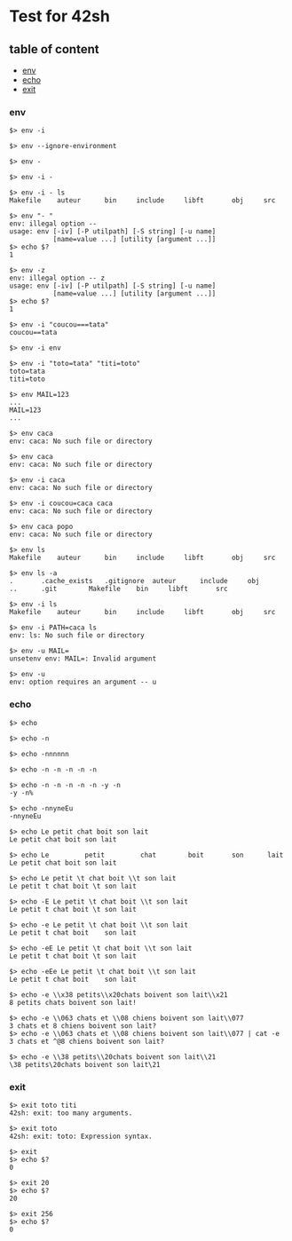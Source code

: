 # Test for 42sh

## table of content
- [env](#env)
- [echo](#echo)
- [exit](#exit)


### env
```shell
$> env -i
```
```
$> env --ignore-environment
```
```shell
$> env -
```
```shell
$> env -i -
```
```shell
$> env -i - ls
Makefile	auteur		bin		include		libft		obj		src
```
```shell
$> env "- "
env: illegal option --
usage: env [-iv] [-P utilpath] [-S string] [-u name]
           [name=value ...] [utility [argument ...]]
$> echo $?
1
```
```shell
$> env -z
env: illegal option -- z
usage: env [-iv] [-P utilpath] [-S string] [-u name]
           [name=value ...] [utility [argument ...]]
$> echo $?
1
```
```shell
$> env -i "coucou===tata"
coucou==tata
```
```shell
$> env -i env
```
```shell
$> env -i "toto=tata" "titi=toto"
toto=tata
titi=toto
```
```shell
$> env MAIL=123
...
MAIL=123
...
```
```shell
$> env caca
env: caca: No such file or directory
```
```shell
$> env caca
env: caca: No such file or directory
```
```shell
$> env -i caca
env: caca: No such file or directory
```
```shell
$> env -i coucou=caca caca
env: caca: No such file or directory
```
```shell
$> env caca popo
env: caca: No such file or directory
```
```shell
$> env ls
Makefile	auteur		bin		include		libft		obj		src
```
```shell
$> env ls -a
.		.cache_exists	.gitignore	auteur		include		obj
..		.git		Makefile	bin		libft		src
```

```shell
$> env -i ls
Makefile	auteur		bin		include		libft		obj		src
```
```shell
$> env -i PATH=caca ls
env: ls: No such file or directory
```
```shell
$> env -u MAIL=
unsetenv env: MAIL=: Invalid argument
```
```shell
$> env -u
env: option requires an argument -- u
```

### echo
```shell
$> echo

```
```shell
$> echo -n
```
```shell
$> echo -nnnnnn
```
```shell
$> echo -n -n -n -n -n
```
```shell
$> echo -n -n -n -n -n -y -n
-y -n%
```
```shell
$> echo -nnyneEu
-nnyneEu
```
```shell
$> echo Le petit chat boit son lait
Le petit chat boit son lait
```
```shell
$> echo Le         petit         chat        boit       son      lait
Le petit chat boit son lait
```
```shell
$> echo Le petit \t chat boit \\t son lait
Le petit t chat boit \t son lait
```
```shell
$> echo -E Le petit \t chat boit \\t son lait
Le petit t chat boit \t son lait
```
```shell
$> echo -e Le petit \t chat boit \\t son lait
Le petit t chat boit    son lait
```
```shell
$> echo -eE Le petit \t chat boit \\t son lait
Le petit t chat boit \t son lait
```
```shell
$> echo -eEe Le petit \t chat boit \\t son lait
Le petit t chat boit    son lait
```
```shell
$> echo -e \\x38 petits\\x20chats boivent son lait\\x21
8 petits chats boivent son lait!
```
```shell
$> echo -e \\063 chats et \\08 chiens boivent son lait\\077
3 chats et 8 chiens boivent son lait?
$> echo -e \\063 chats et \\08 chiens boivent son lait\\077 | cat -e
3 chats et ^@8 chiens boivent son lait?
```
```shell
$> echo -e \\38 petits\\20chats boivent son lait\\21
\38 petits\20chats boivent son lait\21
```

### exit
```shell
$> exit toto titi
42sh: exit: too many arguments.
```
```shell
$> exit toto
42sh: exit: toto: Expression syntax.
```
```shell
$> exit
$> echo $?
0
```
```shell
$> exit 20
$> echo $?
20
```
```shell
$> exit 256
$> echo $?
0
```
